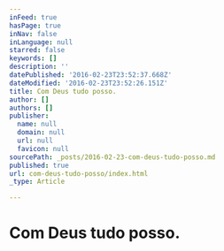 ```yaml
---
inFeed: true
hasPage: true
inNav: false
inLanguage: null
starred: false
keywords: []
description: ''
datePublished: '2016-02-23T23:52:37.668Z'
dateModified: '2016-02-23T23:52:26.151Z'
title: Com Deus tudo posso.
author: []
authors: []
publisher:
  name: null
  domain: null
  url: null
  favicon: null
sourcePath: _posts/2016-02-23-com-deus-tudo-posso.md
published: true
url: com-deus-tudo-posso/index.html
_type: Article

---
```

# Com Deus tudo posso.